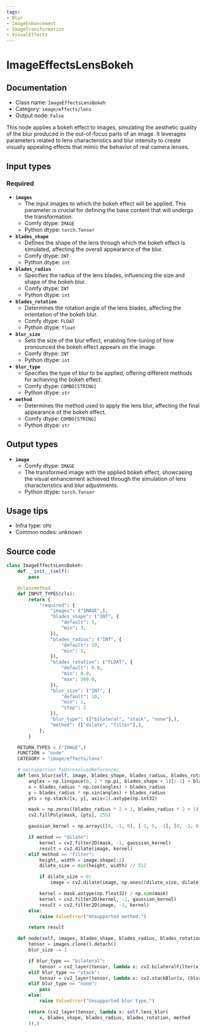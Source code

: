 ```yaml
---
tags:
- Blur
- ImageEnhancement
- ImageTransformation
- VisualEffects
---
```


# ImageEffectsLensBokeh
## Documentation
- Class name: `ImageEffectsLensBokeh`
- Category: `image/effects/lens`
- Output node: `False`

This node applies a bokeh effect to images, simulating the aesthetic quality of the blur produced in the out-of-focus parts of an image. It leverages parameters related to lens characteristics and blur intensity to create visually appealing effects that mimic the behavior of real camera lenses.
## Input types
### Required
- **`images`**
    - The input images to which the bokeh effect will be applied. This parameter is crucial for defining the base content that will undergo the transformation.
    - Comfy dtype: `IMAGE`
    - Python dtype: `torch.Tensor`
- **`blades_shape`**
    - Defines the shape of the lens through which the bokeh effect is simulated, affecting the overall appearance of the blur.
    - Comfy dtype: `INT`
    - Python dtype: `int`
- **`blades_radius`**
    - Specifies the radius of the lens blades, influencing the size and shape of the bokeh blur.
    - Comfy dtype: `INT`
    - Python dtype: `int`
- **`blades_rotation`**
    - Determines the rotation angle of the lens blades, affecting the orientation of the bokeh blur.
    - Comfy dtype: `FLOAT`
    - Python dtype: `float`
- **`blur_size`**
    - Sets the size of the blur effect, enabling fine-tuning of how pronounced the bokeh effect appears on the image.
    - Comfy dtype: `INT`
    - Python dtype: `int`
- **`blur_type`**
    - Specifies the type of blur to be applied, offering different methods for achieving the bokeh effect.
    - Comfy dtype: `COMBO[STRING]`
    - Python dtype: `str`
- **`method`**
    - Determines the method used to apply the lens blur, affecting the final appearance of the bokeh effect.
    - Comfy dtype: `COMBO[STRING]`
    - Python dtype: `str`
## Output types
- **`image`**
    - Comfy dtype: `IMAGE`
    - The transformed image with the applied bokeh effect, showcasing the visual enhancement achieved through the simulation of lens characteristics and blur adjustments.
    - Python dtype: `torch.Tensor`
## Usage tips
- Infra type: `GPU`
- Common nodes: unknown


## Source code
```python
class ImageEffectsLensBokeh:
    def __init__(self):
        pass

    @classmethod
    def INPUT_TYPES(cls):
        return {
            "required": {
                "images": ("IMAGE",),
                "blades_shape": ("INT", {
                    "default": 5,
                    "min": 3,
                }),
                "blades_radius": ("INT", {
                    "default": 10,
                    "min": 1,
                }),
                "blades_rotation": ("FLOAT", {
                    "default": 0.0,
                    "min": 0.0,
                    "max": 360.0,
                }),
                "blur_size": ("INT", {
                    "default": 10,
                    "min": 1,
                    "step": 2
                }),
                "blur_type": (["bilateral", "stack", "none"],),
                "method": (["dilate", "filter"],),
            },
        }

    RETURN_TYPES = ("IMAGE",)
    FUNCTION = "node"
    CATEGORY = "image/effects/lens"

    # noinspection PyUnresolvedReferences
    def lens_blur(self, image, blades_shape, blades_radius, blades_rotation, method):
        angles = np.linspace(0, 2 * np.pi, blades_shape + 1)[:-1] + blades_rotation * np.pi / 180
        x = blades_radius * np.cos(angles) + blades_radius
        y = blades_radius * np.sin(angles) + blades_radius
        pts = np.stack([x, y], axis=1).astype(np.int32)

        mask = np.zeros((blades_radius * 2 + 1, blades_radius * 2 + 1), np.uint8)
        cv2.fillPoly(mask, [pts], 255)

        gaussian_kernel = np.array([[0, -1, 0], [-1, 5, -1], [0, -1, 0]])

        if method == "dilate":
            kernel = cv2.filter2D(mask, -1, gaussian_kernel)
            result = cv2.dilate(image, kernel)
        elif method == "filter":
            height, width = image.shape[:2]
            dilate_size = min(height, width) // 512

            if dilate_size > 0:
                image = cv2.dilate(image, np.ones((dilate_size, dilate_size), np.uint8))

            kernel = mask.astype(np.float32) / np.sum(mask)
            kernel = cv2.filter2D(kernel, -1, gaussian_kernel)
            result = cv2.filter2D(image, -1, kernel)
        else:
            raise ValueError("Unsupported method.")

        return result

    def node(self, images, blades_shape, blades_radius, blades_rotation, blur_size, blur_type, method):
        tensor = images.clone().detach()
        blur_size -= 1

        if blur_type == "bilateral":
            tensor = cv2_layer(tensor, lambda x: cv2.bilateralFilter(x, blur_size, -100, 100))
        elif blur_type == "stack":
            tensor = cv2_layer(tensor, lambda x: cv2.stackBlur(x, (blur_size, blur_size)))
        elif blur_type == "none":
            pass
        else:
            raise ValueError("Unsupported blur type.")

        return (cv2_layer(tensor, lambda x: self.lens_blur(
            x, blades_shape, blades_radius, blades_rotation, method
        )),)

```
